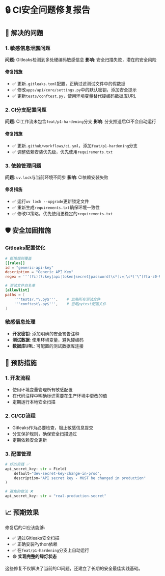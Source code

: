 # 🔒 CI安全问题修复报告

## 🎯 解决的问题

### 1. 敏感信息泄露问题

**问题**: Gitleaks检测到多处硬编码敏感信息
**影响**: 安全扫描失败，潜在的安全风险

#### 修复措施

- ✅ 更新`.gitleaks.toml`配置，正确过滤测试文件中的假数据
- ✅ 修改`apps/api/core/settings.py`中的默认密钥，添加安全提示
- ✅ 更新`tests/conftest.py`，使用环境变量替代硬编码数据库URL

### 2. CI分支配置问题

**问题**: CI工作流未包含`feat/p1-hardening`分支
**影响**: 分支推送后CI不会自动运行

#### 修复措施

- ✅ 更新`.github/workflows/ci.yml`，添加`feat/p1-hardening`分支
- ✅ 调整依赖安装优先级，优先使用`requirements.txt`

### 3. 依赖管理问题

**问题**: `uv.lock`与当前环境不同步
**影响**: CI依赖安装失败

#### 修复措施

- ✅ 运行`uv lock --upgrade`更新锁定文件
- ✅ 重新生成`requirements.txt`确保环境一致性
- ✅ 修改CI策略，优先使用更稳定的`requirements.txt`

## 🛡️ 安全加固措施

### Gitleaks配置优化

```toml
# 新增规则覆盖
[[rules]]
id = "generic-api-key"
description = "Generic API Key"
regex = '''(?i)(?:key|api|token|secret|password)\s*[:=]\s*['\"]?[a-z0-9]{20,}['\"]?'''

# 测试文件白名单
[allowlist]
paths = [
    '''tests/.*\.py$''',    # 忽略所有测试文件
    '''conftest\.py$''',    # 忽略pytest配置文件
]
```

### 敏感信息处理

- **开发密钥**: 添加明确的安全警告注释
- **测试数据**: 使用环境变量，避免硬编码
- **数据库URL**: 可配置的测试数据库连接

## 🔄 预防措施

### 1. 开发流程

- 使用环境变量管理所有敏感配置
- 在代码注释中明确标识需要在生产环境中更改的值
- 定期运行本地安全扫描

### 2. CI/CD流程

- Gitleaks作为必要检查，阻止敏感信息提交
- 分支保护规则，确保安全扫描通过
- 定期依赖安全更新

### 3. 配置管理

```python
# 好的实践 ✅
api_secret_key: str = Field(
    default="dev-secret-key-change-in-prod",
    description="API secret key - MUST be changed in production"
)

# 避免的做法 ❌
api_secret_key: str = "real-production-secret"
```

## 📈 预期效果

修复后的CI应该能够:

- ✅ 通过Gitleaks安全扫描
- ✅ 正确安装Python依赖
- ✅ 在`feat/p1-hardening`分支上自动运行
- 🟢 **实现完整的绿灯状态**

这些修复不仅解决了当前的CI问题，还建立了长期的安全最佳实践基础。
